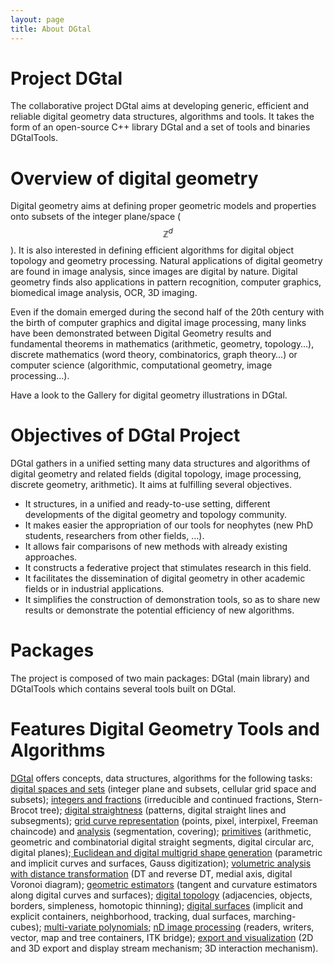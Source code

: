 ```yaml
---
layout: page
title: About DGtal
---
```


# Project DGtal

The collaborative project DGtal aims at developing generic, efficient and reliable digital geometry data structures, algorithms and tools. It takes the form of an open-source C++ library DGtal and a set of tools and binaries DGtalTools.

# Overview of digital geometry

Digital geometry aims at defining proper geometric models and properties onto subsets of the integer plane/space ($$\mathbb{Z}^d$$). It is also interested in defining efficient algorithms for digital object topology and geometry processing. Natural applications of digital geometry are found in image analysis, since images are digital by nature. Digital geometry finds also applications in pattern recognition, computer graphics, biomedical  image analysis, OCR, 3D imaging.

Even if the domain emerged during the second half of the 20th century with the birth of computer graphics and digital image processing, many links have been demonstrated between Digital Geometry results and fundamental theorems in mathematics (arithmetic, geometry, topology…), discrete mathematics (word theory, combinatorics, graph theory…) or computer science (algorithmic, computational geometry, image processing…).

Have a look to the Gallery for digital geometry illustrations in DGtal.

# Objectives of DGtal Project

DGtal gathers in a unified setting many data structures and algorithms of digital geometry and related fields (digital topology, image processing, discrete geometry, arithmetic). It aims at fulfilling several objectives.

* It structures, in a unified and ready-to-use setting, different developments of the digital geometry and topology community.
* It makes easier the appropriation of our tools for neophytes (new PhD students, researchers from other fields, …).
* It allows fair comparisons of new methods with already existing approaches.
* It constructs a federative project that stimulates research in this field.
* It facilitates the dissemination of digital geometry in other academic fields or in industrial applications.
* It simplifies the construction of demonstration tools, so as to share new results or demonstrate the potential efficiency of new algorithms.

# Packages

The project is composed of two main packages: DGtal (main library) and DGtalTools which contains several tools built on DGtal.

# Features Digital Geometry Tools and Algorithms

[DGtal][1] offers concepts, data structures, algorithms for the following tasks: [digital spaces and sets][6] (integer plane and subsets, cellular grid space and subsets); [integers and fractions][7] (irreducible and continued fractions, Stern-Brocot tree); [digital straightness][8] (patterns, digital straight lines and subsegments); [grid curve representation][9] (points, pixel, interpixel, Freeman chaincode) and [analysis][10] (segmentation, covering); [primitives][11] (arithmetic, geometric and combinatorial digital straight segments, digital circular arc, digital planes);[ Euclidean and digital multigrid shape generation][12] (parametric and implicit curves and surfaces, Gauss digitization); [volumetric analysis with distance transformation][13] (DT and reverse DT, medial axis, digital Voronoi diagram); [geometric estimators][14] (tangent and curvature estimators along digital curves and surfaces); [digital topology][15] (adjacencies, objects, borders, simpleness, homotopic thinning); [digital surfaces][16] (implicit and explicit containers, neighborhood, tracking, dual surfaces, marching-cubes); [multi-variate polynomials][17]; [nD image processing][18] (readers, writers, vector, map and tree containers, ITK bridge); [export and visualization][19] (2D and 3D export and display stream mechanism; 3D interaction mechanism).

[1]: http://dgtal.org "DGtal"
[2]: http://en.wikipedia.org/wiki/Digital_geometry "Digital Geometry"
[3]: http://dgtal.org/gallery/ "Gallery"
[4]: http://dgtal.org/download/ "Download"
[5]: http://dgtal.org/tools/ "Tools"
[6]: http://dgtal.org/doc/nightly/packageKernel.html "digital spaces and sets"
[7]: http://dgtal.org/doc/nightly/moduleIrreducibleFraction.html "integers and fractions"
[8]: http://dgtal.org/doc/nightly/moduleDigitalStraightness.html "digital straightness"
[9]: http://dgtal.org/doc/nightly/moduleGridCurveAnalysis.html "grid curve representation"
[10]: http://dgtal.org/doc/nightly/moduleGridCurveAnalysis.html "analysis"
[11]: http://dgtal.org/doc/nightly/packageGeometry.html "primitives"
[12]: http://dgtal.org/doc/nightly/moduleShape.html " Euclidean and digital multigrid shape generation"
[13]: http://dgtal.org/doc/nightly/moduleVolumetric.html "volumetric analysis with distance transformation"
[14]: http://dgtal.org/doc/nightly/packageGeometry.html "geometric estimators"
[15]: http://dgtal.org/doc/nightly/moduleDigitalTopology.html "digital topology"
[16]: http://dgtal.org/doc/nightly/moduleDigitalSurfaces.html "digital surfaces"
[17]: http://dgtal.org/doc/nightly/modulePolynomial.html "multi-variate polynomials"
[18]: http://dgtal.org/doc/nightly/packageImage.html "nD image processing"
[19]: http://dgtal.org/doc/nightly/packageIO.html "export and visualization"
